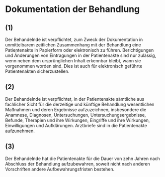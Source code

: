 # Dokumentation der Behandlung



## (1)

 Der Behandelnde ist verpflichtet, zum Zweck der Dokumentation in unmittelbarem zeitlichen Zusammenhang mit der Behandlung eine Patientenakte in Papierform oder elektronisch zu führen. Berichtigungen und Änderungen von Eintragungen in der Patientenakte sind nur zulässig, wenn neben dem ursprünglichen Inhalt erkennbar bleibt, wann sie vorgenommen worden sind. Dies ist auch für elektronisch geführte Patientenakten sicherzustellen.

## (2)

 Der Behandelnde ist verpflichtet, in der Patientenakte sämtliche aus fachlicher Sicht für die derzeitige und künftige Behandlung wesentlichen Maßnahmen und deren Ergebnisse aufzuzeichnen, insbesondere die Anamnese, Diagnosen, Untersuchungen, Untersuchungsergebnisse, Befunde, Therapien und ihre Wirkungen, Eingriffe und ihre Wirkungen, Einwilligungen und Aufklärungen. Arztbriefe sind in die Patientenakte aufzunehmen.

## (3)

 Der Behandelnde hat die Patientenakte für die Dauer von zehn Jahren nach Abschluss der Behandlung aufzubewahren, soweit nicht nach anderen Vorschriften andere Aufbewahrungsfristen bestehen. 

